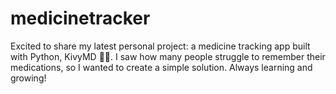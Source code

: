 # medicinetracker
Excited to share my latest personal project: a medicine tracking app built with Python, KivyMD 📱💊.
I saw how many people struggle to remember their medications, so I wanted to create a simple solution.
Always learning and growing! 
